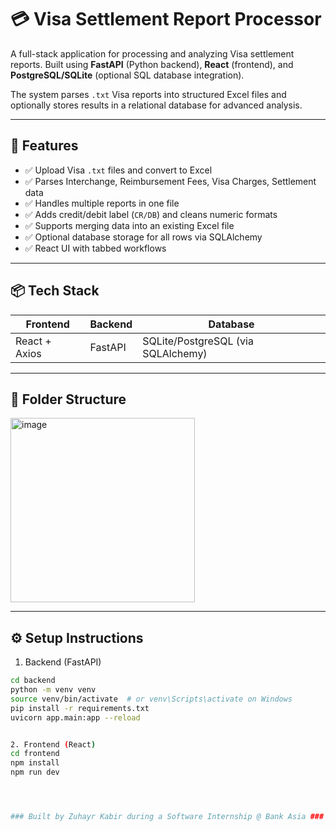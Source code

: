 # 💳 Visa Settlement Report Processor

A full-stack application for processing and analyzing Visa settlement reports. 
Built using **FastAPI** (Python backend), **React** (frontend), and **PostgreSQL/SQLite** (optional SQL database integration). 

The system parses `.txt` Visa reports into structured Excel files and optionally stores results in a relational database for advanced analysis.

---

## 🚀 Features

- ✅ Upload Visa `.txt` files and convert to Excel
- ✅ Parses Interchange, Reimbursement Fees, Visa Charges, Settlement data
- ✅ Handles multiple reports in one file
- ✅ Adds credit/debit label (`CR/DB`) and cleans numeric formats
- ✅ Supports merging data into an existing Excel file
- ✅ Optional database storage for all rows via SQLAlchemy
- ✅ React UI with tabbed workflows

---

## 📦 Tech Stack

| Frontend       | Backend       | Database       |
|----------------|---------------|----------------|
| React + Axios  | FastAPI       | SQLite/PostgreSQL (via SQLAlchemy) |

---

## 📁 Folder Structure
<img width="295" alt="image" src="https://github.com/user-attachments/assets/380fdea7-e883-4c02-bf74-10846d017311" />

---

## ⚙️ Setup Instructions

1. Backend (FastAPI)
```bash
cd backend
python -m venv venv
source venv/bin/activate  # or venv\Scripts\activate on Windows
pip install -r requirements.txt
uvicorn app.main:app --reload


2. Frontend (React)
cd frontend
npm install
npm run dev




### Built by Zuhayr Kabir during a Software Internship @ Bank Asia ###










